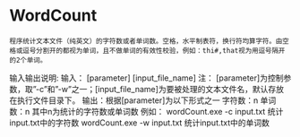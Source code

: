 # WordCount
	程序统计文本文件（纯英文）的字符数或者单词数。空格，水平制表符，换行符均算字符。由空格或逗号分割开的都视为单词，且不做单词的有效性校验，例如：thi#,that视为用逗号隔开的2个单词。
输入输出说明:
	输入： [parameter] [input_file_name]
	注： [parameter]为控制参数，取”-c”和”-w”之一；[input_file_name]为要被处理的文本文件名，默认存放在执行文件目录下。
	输出：根据[parameter]为以下形式之一
		字符数：n
		单词数：n
		其中n为统计的字符数或单词数
例如：
   wordCount.exe -c input.txt 统计input.txt中的字符数
   wordCount.exe -w input.txt 统计input.txt中的单词数
